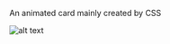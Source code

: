 An animated card mainly created by CSS

![alt text](https://raw.githubusercontent.com/sedaliSedalian/personal_web_card/master/images/test.png)
